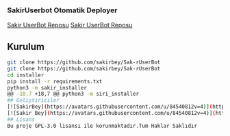 
### SakirUserbot Otomatik Deployer

[Sakir UserBot Reposu](https://github.com/sakirbey)
[Sakir UserBot Reposu](https://github.com/sakirbey)

## Kurulum
```sh
git clone https://github.com/sakirbey/Sak-rUserBot 
git clone https://github.com/sakirbey/Sak-rUserBot 
cd installer
pip install -r requirements.txt
python3 -m sakir_installer
@@ -18,7 +18,7 @@ python3 -m siri_installer
## Geliştiriciler
[![SakirBey](https://avatars.githubusercontent.com/u/84540812v=4)](https://github.com/sakirbey) [![SakirBey]https://avatars.githubusercontent.com/u/84540812v=4)](https://t.me/Sakirackofficial999)
[![Sakir Bey](https://avatars.githubusercontent.com/u/84540812v=4)](https://t.me/Sakirhackofficial999)
## Lisans
Bu proje GPL-3.0 lisansı ile korunmaktadır.Tum Haklar Saklıdır
